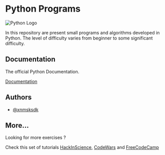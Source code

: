 # Python Programs


![Python Logo](https://www.python.org/static/img/python-logo.png)

In this repository are present small programs and algorithms developed in Python. The level of difficulty varies from beginner to some significant difficulty.
## Documentation

The official Python Documentation.

[Documentation](https://www.python.org/)


## Authors

- [@xnmsksdk](https://github.com/xnm-sdksdk)


## More...

Looking for more exercises ?

Check this set of tutorials [HackInScience](https://www.hackinscience.org), [CodeWars](https://www.codewars.com/) and [FreeCodeCamp](https://www.freecodecamp.org/) 
